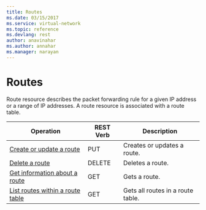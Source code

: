 ```yaml
---
title: Routes
ms.date: 03/15/2017
ms.service: virtual-network
ms.topic: reference
ms.devlang: rest
author: anavinahar 
ms.author: annahar 
ms.manager: narayan
---
```

# Routes

Route resource describes the packet forwarding rule for a given IP address or a range of IP addresses.  A route resource is associated with a route table.  

| Operation | REST Verb | Description | 
|---------|---------|-----------|
| [Create or update a route](create-or-update-a-route.md)     |  PUT | Creates or updates a route. |  
| [Delete a route](delete-a-route.md)          |  DELETE | Deletes a route. |  
| [Get information about a route](get-information-about-a-route.md)             |  GET | Gets a route. |  
| [List routes within a route table](list-routes-within-a-route-table.md)    |  GET | Gets all routes in a route table. |  
